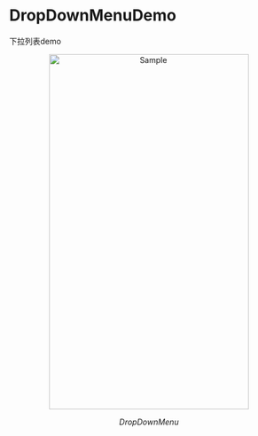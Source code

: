 # DropDownMenuDemo
 下拉列表demo
<p align="center">
	<img src="https://github.com/PengHaiZhuo/hello-world/blob/master/picture/dropdownMenu.gif" alt="Sample"  width="360" height="640">
	<p align="center">
		<em>DropDownMenu</em>
	</p>
</p>

